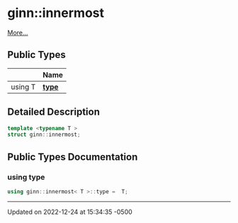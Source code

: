 # ginn::innermost


 [More...](#detailed-description)

## Public Types

<span class="api-table">

|                | Name           |
| -------------- | -------------- |
| using T | **[type](api/Classes/structginn_1_1innermost.md#using-type)**  |


</span>

## Detailed Description

```cpp
template <typename T >
struct ginn::innermost;
```

## Public Types Documentation

### using type

```cpp
using ginn::innermost< T >::type =  T;
```


-------------------------------

Updated on 2022-12-24 at 15:34:35 -0500